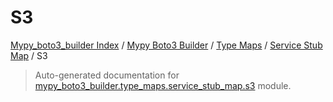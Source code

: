 # S3

[Mypy_boto3_builder Index](../../../README.md#mypy_boto3_builder-index) /
[Mypy Boto3 Builder](../../index.md#mypy-boto3-builder) /
[Type Maps](../index.md#type-maps) /
[Service Stub Map](./index.md#service-stub-map) /
S3

> Auto-generated documentation for [mypy_boto3_builder.type_maps.service_stub_map.s3](https://github.com/youtype/mypy_boto3_builder/blob/main/mypy_boto3_builder/type_maps/service_stub_map/s3.py) module.
